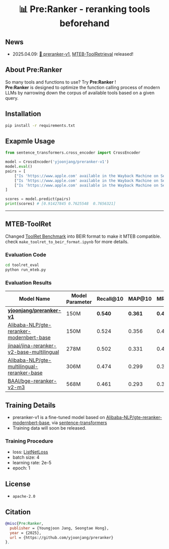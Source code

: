 <h1 align="center">📊 Pre:Ranker - reranking tools beforehand</h1> 

## News
- 2025.04.09: [🤗 preranker-v1](https://huggingface.co/yjoonjang/preranker-v1), [MTEB-ToolRetrieval](https://github.com/yjoonjang/preranker?tab=readme-ov-file#MTEB-ToolRet) released!

## About Pre:Ranker
So many tools and functions to use? Try **Pre:Ranker** ! <br>
**Pre:Ranker** is designed to optimize the function calling process of modern LLMs by narrowing down the corpus of available tools based on a given query.

## Installation
```bash
pip install -r requirements.txt
```

## Exapmle Usage
```python
from sentence_transformers.cross_encoder import CrossEncoder

model = CrossEncoder('yjoonjang/preranker-v1')
model.eval()
pairs = [
    ["Is 'https://www.apple.com' available in the Wayback Machine on September 9, 2015?", "{'name': 'availability', 'description': 'Checks if a given URL is archived and currently accessible in the Wayback Machine.', 'parameters': {'url': {'description': 'The URL to check for availability in the Wayback Machine.', 'type': 'str', 'default': 'http://mashape.com'}, 'timestamp': {'description': \"The timestamp to look up in Wayback. If not specified, the most recent available capture is returned. The format of the timestamp is 1-14 digits (YYYYMMDDhhmmss). Defaults to '20090101'.\", 'type': 'str, optional', 'default': '20090101'}, 'callback': {'description': 'An optional callback to produce a JSONP response. Defaults to None.', 'type': 'str, optional', 'default': ''}}}"],
    ["Is 'https://www.apple.com' available in the Wayback Machine on September 9, 2015?", "{'name': 'top_grossing_mac_apps', 'description': 'Fetches a list of the top-grossing Mac apps from the App Store.', 'parameters': {'category': {'description': \"The category ID for the apps to be fetched. Defaults to '6016' (general category).\", 'type': 'str', 'default': '6016'}, 'country': {'description': \"The country code for the App Store. Defaults to 'us'.\", 'type': 'str', 'default': 'us'}, 'lang': {'description': \"The language code for the results. Defaults to 'en'.\", 'type': 'str', 'default': 'en'}, 'num': {'description': 'The number of results to return. Defaults to 100. Maximum allowed value is 200.', 'type': 'int', 'default': '100'}}}"],
    ["Is 'https://www.apple.com' available in the Wayback Machine on September 9, 2015?", "{'name': 'top_paid_mac_apps', 'description': 'Retrieves a list of the top paid Mac apps from the App Store.', 'parameters': {'category': {'description': \"Category of the apps to retrieve. Default is '6016'.\", 'type': 'str', 'default': '6016'}, 'country': {'description': \"Country code to filter the app results. Default is 'us'.\", 'type': 'str', 'default': 'us'}, 'lang': {'description': \"Language code for the results. Default is 'en'.\", 'type': 'str', 'default': 'en'}, 'num': {'description': 'Number of results to return. Default is 100. Maximum is 200.', 'type': 'int', 'default': '100'}}}"]
]

scores = model.predict(pairs)
print(scores) # [0.91427845 0.7625548  0.7656321]
```

---


## MTEB-ToolRet
Changed [ToolRet Benchmark](https://github.com/mangopy/tool-retrieval-benchmark) into BEIR format to make it MTEB compatible. check `make_toolret_to_beir_format.ipynb` for more details.

### Evaluation Code
```bash
cd toolret_eval
python run_mteb.py
```

### Evaluation Results

| Model Name | Model Parameter | Recall@10 | MAP@10 | MRR@10 | Precision@10 | NDCG@10 |
|--------|--------|-----------|--------|--------|--------------|---------|
| **[yjoonjang/preranker-v1](https://huggingface.co/yjoonjang/preranker-v1)** | 150M | **0.540** | **0.361** | **0.462** | **0.088** | **0.428** |
| [Alibaba-NLP/gte-reranker-modernbert-base](https://huggingface.co/Alibaba-NLP/gte-reranker-modernbert-base) | 150M | 0.524 | 0.356 | 0.454 | 0.086 | 0.422 |
| [jinaai/jina-reranker-v2-base-multilingual](https://huggingface.co/jinaai/jina-reranker-v2-base-multilingual) | 278M | 0.502 | 0.331 | 0.414 | 0.083 | 0.395 |
| [Alibaba-NLP/gte-multilingual-reranker-base](https://huggingface.co/Alibaba-NLP/gte-multilingual-reranker-base) | 306M | 0.474 | 0.299 | 0.383 | 0.078 | 0.363 |
| [BAAI/bge-reranker-v2-m3](https://huggingface.co/BAAI/bge-reranker-v2-m3) | 568M | 0.461 | 0.293 | 0.370 | 0.076 | 0.355 |

## Training Details
- preranker-v1 is a fine-tuned model based on [Alibaba-NLP/gte-reranker-modernbert-base](https://huggingface.co/Alibaba-NLP/gte-reranker-modernbert-base), via [sentence-transformers](https://sbert.net/)
- Training data will soon be released.

### Training Procedure
- loss: [ListNetLoss](https://sbert.net/docs/package_reference/cross_encoder/losses.html#listnetloss)
- batch size: 4
- learning rate: 2e-5
- epoch: 1

## License
- `apache-2.0`

## Citation
```bibtex
@misc{Pre:Ranker,
  publisher = {Youngjoon Jang, Seongtae Hong},
  year = {2025},
  url = {https://github.com/yjoonjang/preranker}
},
```
